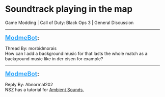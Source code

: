 # Soundtrack playing in the map
Game Modding | Call of Duty: Black Ops 3 | General Discussion

---
<strong style="font-size: 1.4em;"><span style="text-decoration: underline;text-decoration-color: #34a7f9;"><span style="color:#34a7f9;">ModmeBot</span></span>:</strong>

<p>Thread By: morbidmorais<br />How can I add a background music for that lasts the whole match as a background music like in der eisen for example?</p>

---
<strong style="font-size: 1.4em;"><span style="text-decoration: underline;text-decoration-color: #34a7f9;"><span style="color:#34a7f9;">ModmeBot</span></span>:</strong>

<p>Reply By: Abnormal202<br />NSZ has a tutorial for <a href="http://aviacreations.com/modme/index.php?view=topic&tid=309">Ambient Sounds.</a></p>

